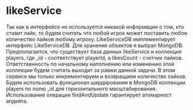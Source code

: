 # likeService

Так как в интерфейсе не используется никакой информации о том, кто ставит лайк, то будем считать что любой игрок может поставить любое количество лайков любому игроку.
LikeServiceDB имплементирует интерфейс LikeServiceDB.
Для хранения объектов я выбрал MongoDB. 
Предполагается, что существует база данных likeService и коллекция players, где _id - соответствует playerId, a likesCount - счетчик лайков. Ответственность по начальному наполнению или изменению этой коллекции будем считать выходит за рамки данной задачи. В этом сервисе мы только инкрементируем и возвращаем количество лайков.
Будем использовать функционал шардирования в MongoDB коллекции players по полю _id для горизонтального масштабирования.
Использование операции findAndUpdate гарантирует атомарност апдейта.
